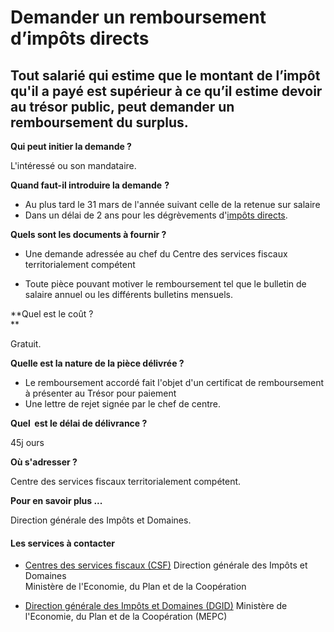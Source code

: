 # Demander un remboursement d’impôts directs

Tout salarié qui estime que le montant de l’impôt qu'il a payé est supérieur à ce qu’il estime devoir au trésor public, peut demander un remboursement du surplus.
------------------------------------------------------------------------------------------------------------------------------------------------------------------

**Qui peut initier la demande ?**

L'intéressé ou son mandataire.  

**Quand faut-il introduire la demande** **?**  

*   Au plus tard le 31 mars de l'année suivant celle de la retenue sur salaire
*   Dans un délai de 2 ans pour les dégrèvements d'[impôts directs](#).  
    

**Quels sont les documents à fournir ?**  

*   Une demande adressée au chef du Centre des services fiscaux territorialement compétent  
    

*   Toute pièce pouvant motiver le remboursement tel que le bulletin de salaire annuel ou les différents bulletins mensuels.  
    

**Quel est le coût ?  
**

Gratuit.  
  
**Quelle est la nature de la pièce délivrée ?**  

*   Le remboursement accordé fait l'objet d'un certificat de remboursement à présenter au Trésor pour paiement
*   Une lettre de rejet signée par le chef de centre.

**Quel  est le délai de délivrance ?**

45j ours  

**Où s'adresser ?**  
  
Centre des services fiscaux territorialement compétent.  
  
**Pour en savoir plus ...**  
  
Direction générale des Impôts et Domaines.

#### Les services à contacter

*   [Centres des services fiscaux (CSF)](../../../services/centres-des-services-fiscaux-csf.md) Direction générale des Impôts et Domaines  
    Ministère de l'Economie, du Plan et de la Coopération  
    
*   [Direction générale des Impôts et Domaines (DGID)](../../../services/direction-generale-des-impots-et-domaines-dgid.md) Ministère de l'Economie, du Plan et de la Coopération (MEPC)